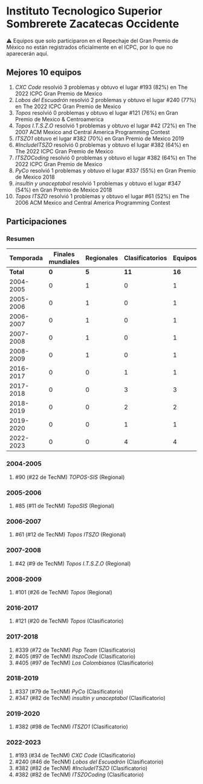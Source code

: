 ---
---

# Instituto Tecnologico Superior Sombrerete Zacatecas Occidente

:warning: Equipos que solo participaron en el Repechaje del Gran Premio de México no están registrados oficialmente en el ICPC, por lo que no aparecerán aquí.

## Mejores 10 equipos

1. _CXC Code_ resolvió 3 problemas y obtuvo el lugar #193 (82%) en The 2022 ICPC Gran Premio de Mexico
1. _Lobos del Escuadrón_ resolvió 2 problemas y obtuvo el lugar #240 (77%) en The 2022 ICPC Gran Premio de Mexico
1. _Topos_ resolvió 0 problemas y obtuvo el lugar #121 (76%) en Gran Premio de Mexico & Centroamerica
1. _Topos I.T.S.Z.O_ resolvió 1 problemas y obtuvo el lugar #42 (72%) en The 2007 ACM Mexico and Central America Programming Contest
1. _ITSZO1_ obtuvo el lugar #382 (70%) en Gran Premio de Mexico 2019
1. _#IncludeITSZO_ resolvió 0 problemas y obtuvo el lugar #382 (64%) en The 2022 ICPC Gran Premio de Mexico
1. _ITSZOCoding_ resolvió 0 problemas y obtuvo el lugar #382 (64%) en The 2022 ICPC Gran Premio de Mexico
1. _PyCo_ resolvió 1 problemas y obtuvo el lugar #337 (55%) en Gran Premio de Mexico 2018
1. _insultin y unaceptabol_ resolvió 1 problemas y obtuvo el lugar #347 (54%) en Gran Premio de Mexico 2018
1. _Topos ITSZO_ resolvió 1 problemas y obtuvo el lugar #61 (52%) en The 2006 ACM Mexico and Central America Programming Contest

## Participaciones

### Resumen

| Temporada | Finales mundiales | Regionales | Clasificatorios | Equipos |
| --- | --- | --- | --- | --- |
| **Total** | **0** | **5** | **11** | **16** |
| 2004-2005 | 0 | 1 | 0 | 1 |
| 2005-2006 | 0 | 1 | 0 | 1 |
| 2006-2007 | 0 | 1 | 0 | 1 |
| 2007-2008 | 0 | 1 | 0 | 1 |
| 2008-2009 | 0 | 1 | 0 | 1 |
| 2016-2017 | 0 | 0 | 1 | 1 |
| 2017-2018 | 0 | 0 | 3 | 3 |
| 2018-2019 | 0 | 0 | 2 | 2 |
| 2019-2020 | 0 | 0 | 1 | 1 |
| 2022-2023 | 0 | 0 | 4 | 4 |

### 2004-2005

1. #90 (#22 de TecNM) _TOPOS-SIS_ (Regional)

### 2005-2006

1. #85 (#11 de TecNM) _TopoSIS_ (Regional)

### 2006-2007

1. #61 (#12 de TecNM) _Topos ITSZO_ (Regional)

### 2007-2008

1. #42 (#9 de TecNM) _Topos I.T.S.Z.O_ (Regional)

### 2008-2009

1. #101 (#26 de TecNM) _Topos_ (Regional)

### 2016-2017

1. #121 (#20 de TecNM) _Topos_ (Clasificatorio)

### 2017-2018

1. #339 (#72 de TecNM) _Pop Team_ (Clasificatorio)
1. #405 (#97 de TecNM) _ItszoCode_ (Clasificatorio)
1. #405 (#97 de TecNM) _Los Colombianos_ (Clasificatorio)

### 2018-2019

1. #337 (#79 de TecNM) _PyCo_ (Clasificatorio)
1. #347 (#82 de TecNM) _insultin y unaceptabol_ (Clasificatorio)

### 2019-2020

1. #382 (#98 de TecNM) _ITSZO1_ (Clasificatorio)

### 2022-2023

1. #193 (#34 de TecNM) _CXC Code_ (Clasificatorio)
1. #240 (#46 de TecNM) _Lobos del Escuadrón_ (Clasificatorio)
1. #382 (#82 de TecNM) _#IncludeITSZO_ (Clasificatorio)
1. #382 (#82 de TecNM) _ITSZOCoding_ (Clasificatorio)



